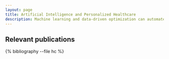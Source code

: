 ```yaml
---
layout: page
title: Artificial Intelligence and Personalized Healthcare 
description: Machine learning and data-driven optimization can automate healthcare services in order to improve effectiveness, quality of care, and access to treatment. This research applies predictive and prescriptive modeling in personalized medicine (cancer therapy and otolaryngology) and clinical services (donation management in milk banks).
---
```



<div class="publications">

<h2 class="year">Relevant publications</h2>
{% bibliography --file hc %}

</div>









